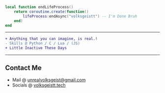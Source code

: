 ```lua
local function endLifeProcess()
    return coroutine.create(function()
        lifeProcess:endAsync("volksgeistt") -- I'm Done Bruh
    end)
end
```
----------
```diff
+ Anything that you can imagine, is real.!
- Skills @ Python / C / Lua / (JS)
+ Little Inactive These Days
```
----------
## Contact Me
- Mail @ <a href="mailto:unrealvolksgeist@gmail.com">unrealvolksgeist@gmail.com</a>
- Socials @ [volksgeistt.tech](https://volksgeistt.tech)
